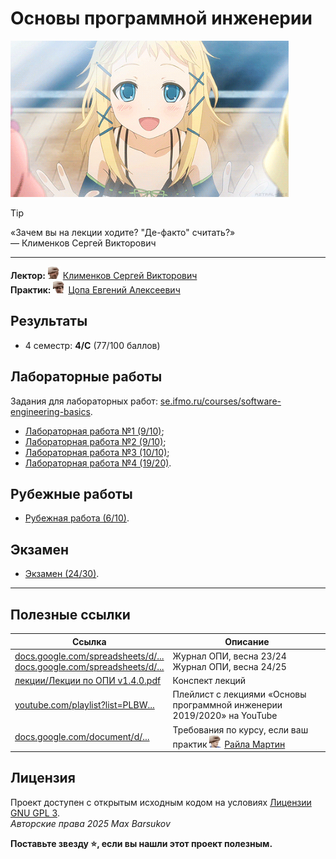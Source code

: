 # Основы программной инженерии

<img alt="opi" src="https://github.com/maxbarsukov/itmo/blob/master/.docs/opi.gif" height="250">

> [!TIP]
> «Зачем вы на лекции ходите? "Де-факто" считать?» \
> — Клименков Сергей Викторович

---

**Лектор:** <a href="https://github.com/maxbarsukov/itmo/blob/master/.docs/tap-tap/README.md"><img alt="klimenkov" src="https://github.com/maxbarsukov/itmo/blob/master/.docs/tap-tap/klimenkov.gif" height="20"></a> [Клименков Сергей Викторович](https://my.itmo.ru/persons/105395) \
**Практик:** <a href="https://github.com/maxbarsukov/itmo/blob/master/.docs/tap-tap/README.md"><img alt="tsopa" src="https://github.com/maxbarsukov/itmo/blob/master/.docs/tap-tap/tsopa.gif" height="20"></a> [Цопа Евгений Алексеевич](https://my.itmo.ru/persons/126287)

## Результаты

- 4 семестр: **4/С** (77/100 баллов)

## Лабораторные работы

Задания для лабораторных работ: [se.ifmo.ru/courses/software-engineering-basics](https://se.ifmo.ru/courses/software-engineering-basics#labs).

- [Лабораторная работа №1 (9/10)](./лабораторные/lab1/);
- [Лабораторная работа №2 (9/10)](https://github.com/maxbarsukov-itmo/mispi-2);
- [Лабораторная работа №3 (10/10)](https://github.com/maxbarsukov-itmo/mispi-3);
- [Лабораторная работа №4 (19/20)](https://github.com/maxbarsukov-itmo/mispi-4).

## Рубежные работы

- [Рубежная работа (6/10)](./рубежка/).

## Экзамен

- [Экзамен (24/30)](./экзамен/).

---

## Полезные ссылки

| Ссылка | Описание |
| --- | --- |
| [docs.google.com/spreadsheets/d/...](https://docs.google.com/spreadsheets/d/1G5DiqM7wJt3m5EmKG1V1vv9qNsdL3ztSSQO-QfhJ1WM/edit?gid=1516205020#gid=1516205020) <br> [docs.google.com/spreadsheets/d/...](https://docs.google.com/spreadsheets/d/1J4CJTEE185eR_LpWSQquGP7Rd6oErDuMxsUXKgmSGgI/edit?gid=322785339#gid=322785339&range=AT16) | Журнал ОПИ, весна 23/24 <br> Журнал ОПИ, весна 24/25 |
| [лекции/Лекции по ОПИ v1.4.0.pdf](./лекции/Лекции%20по%20ОПИ%20v1.4.0.pdf) | Конспект лекций |
| [youtube.com/playlist?list=PLBW...](https://www.youtube.com/playlist?list=PLBWafxh1dFuykoWaAt7HiMOGgWXRvAN5V) | Плейлист с лекциями «Основы программной инженерии 2019/2020» на YouTube |
| [docs.google.com/document/d/...](https://docs.google.com/document/d/1bFC7R5E4VsaDE-1zdu4utv8oRtJWfWsEK6HTyCOl0Pw/edit?tab=t.0#heading=h.fbuybvhfrcw) | Требования по курсу, если ваш практик <a href="https://github.com/maxbarsukov/itmo/blob/master/.docs/tap-tap/README.md"><img alt="raila" src="https://github.com/maxbarsukov/itmo/blob/master/.docs/tap-tap/raila.gif" height="20"></a> [Райла Мартин](https://my.itmo.ru/persons/208064) |

## Лицензия <a name="license"></a>

Проект доступен с открытым исходным кодом на условиях [Лицензии GNU GPL 3](https://opensource.org/license/gpl-3-0/). \
*Авторские права 2025 Max Barsukov*

**Поставьте звезду :star:, если вы нашли этот проект полезным.**
